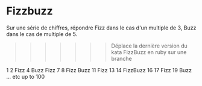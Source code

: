 # Fizzbuzz

Sur une série de chiffres, répondre Fizz dans le cas d'un multiple de 3, Buzz dans le cas de multiple de 5.

>>>>>>> Déplace la dernière version du kata FizzBuzz en ruby sur une branche

1
2
Fizz
4
Buzz
Fizz
7
8
Fizz
Buzz
11
Fizz
13
14
FizzBuzz
16
17
Fizz
19
Buzz
... etc up to 100
